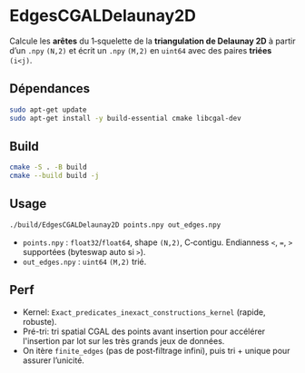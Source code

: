 # EdgesCGALDelaunay2D

Calcule les **arêtes** du 1‑squelette de la **triangulation de Delaunay 2D** à partir d’un `.npy` `(N,2)` et écrit un `.npy` `(M,2)` en `uint64` avec des paires **triées** `(i<j)`.

## Dépendances
```bash
sudo apt-get update
sudo apt-get install -y build-essential cmake libcgal-dev
```

## Build
```bash
cmake -S . -B build
cmake --build build -j
```

## Usage
```bash
./build/EdgesCGALDelaunay2D points.npy out_edges.npy
```

- `points.npy` : `float32`/`float64`, shape `(N,2)`, C‑contigu. Endianness `<`, `=`, `>` supportées (byteswap auto si `>`).
- `out_edges.npy` : `uint64` `(M,2)` trié.

## Perf
- Kernel: `Exact_predicates_inexact_constructions_kernel` (rapide, robuste).
- Pré-tri: tri spatial CGAL des points avant insertion pour accélérer l'insertion par lot sur les très grands jeux de données.
- On itère `finite_edges` (pas de post‑filtrage infini), puis tri + unique pour assurer l’unicité.